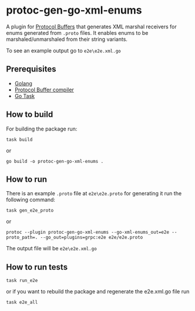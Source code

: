 # protoc-gen-go-xml-enums

A plugin for [Protocol Buffers](https://developers.google.com/protocol-buffers) that generates XML marshal receivers for enums generated from `.proto` files. It enables enums to be marshaled/unmarshaled from their string variants.

To see an example output go to `e2e\e2e.xml.go`

## Prerequisites

- [Golang](https://golang.org/)
- [Protocol Buffer compiler](https://grpc.io/docs/protoc-installation/)
- [Go Task](https://github.com/go-task/task)

## How to build

For building the package run:

```
task build
```

or

```
go build -o protoc-gen-go-xml-enums .
```

## How to run

There is an example `.proto` file at `e2e\e2e.proto` for generating it run the following command:

```
task gen_e2e_proto
```

or

```
protoc --plugin protoc-gen-go-xml-enums --go-xml-enums_out=e2e --proto_path=. --go_out=plugins=grpc:e2e e2e/e2e.proto
```

The output file will be `e2e\e2e.xml.go`

## How to run tests

```
task run_e2e
```

or if you want to rebuild the package and regenerate the e2e.xml.go file run

```
task e2e_all
```